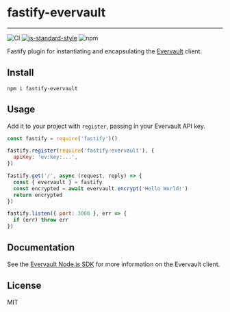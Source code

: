 # fastify-evervault
___

![CI](https://github.com/Briscoooe/fastify-evervault/actions/workflows/ci.yml/badge.svg)
[![js-standard-style](https://img.shields.io/badge/code%20style-standard-brightgreen.svg?style=flat)](https://standardjs.com/)
![npm](https://img.shields.io/npm/v/fastify-evervault)

Fastify plugin for instantiating and encapsulating the [Evervault](https://evervault.com/) client.

## Install
```
npm i fastify-evervault
```

## Usage
Add it to your project with `register`, passing in your Evervault API key.
```js
const fastify = require('fastify')()

fastify.register(require('fastify-evervault'), {
  apiKey: 'ev:key:...',
})

fastify.get('/', async (request, reply) => {
  const { evervault } = fastify
  const encrypted = await evervault.encrypt('Hello World!')
  return encrypted
})

fastify.listen({ port: 3000 }, err => {
  if (err) throw err
})
```

## Documentation
See the [Evervault Node.js SDK](https://docs.evervault.com/sdks/nodejs) for more information on the Evervault client.

## License
MIT